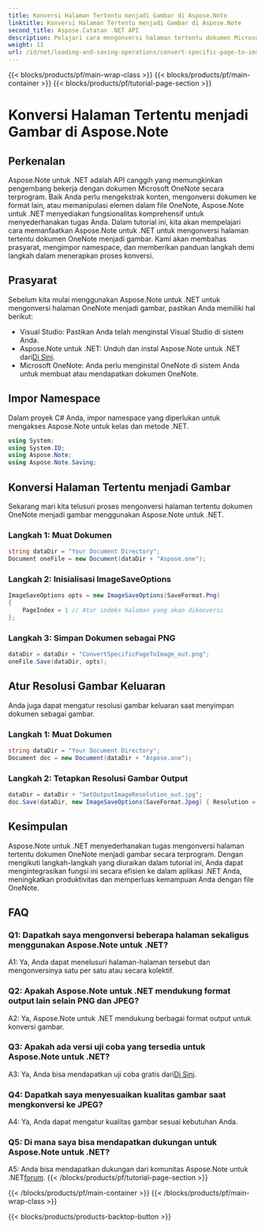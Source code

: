 ```yaml
---
title: Konversi Halaman Tertentu menjadi Gambar di Aspose.Note
linktitle: Konversi Halaman Tertentu menjadi Gambar di Aspose.Note
second_title: Aspose.Catatan .NET API
description: Pelajari cara mengonversi halaman tertentu dokumen Microsoft OneNote menjadi gambar secara terprogram menggunakan Aspose.Note untuk .NET.
weight: 11
url: /id/net/loading-and-saving-operations/convert-specific-page-to-image/
---
```


{{< blocks/products/pf/main-wrap-class >}}
{{< blocks/products/pf/main-container >}}
{{< blocks/products/pf/tutorial-page-section >}}

# Konversi Halaman Tertentu menjadi Gambar di Aspose.Note

## Perkenalan

Aspose.Note untuk .NET adalah API canggih yang memungkinkan pengembang bekerja dengan dokumen Microsoft OneNote secara terprogram. Baik Anda perlu mengekstrak konten, mengonversi dokumen ke format lain, atau memanipulasi elemen dalam file OneNote, Aspose.Note untuk .NET menyediakan fungsionalitas komprehensif untuk menyederhanakan tugas Anda. Dalam tutorial ini, kita akan mempelajari cara memanfaatkan Aspose.Note untuk .NET untuk mengonversi halaman tertentu dokumen OneNote menjadi gambar. Kami akan membahas prasyarat, mengimpor namespace, dan memberikan panduan langkah demi langkah dalam menerapkan proses konversi.

## Prasyarat

Sebelum kita mulai menggunakan Aspose.Note untuk .NET untuk mengonversi halaman OneNote menjadi gambar, pastikan Anda memiliki hal berikut:

- Visual Studio: Pastikan Anda telah menginstal Visual Studio di sistem Anda.
-  Aspose.Note untuk .NET: Unduh dan instal Aspose.Note untuk .NET dari[Di Sini](https://releases.aspose.com/note/net/).
- Microsoft OneNote: Anda perlu menginstal OneNote di sistem Anda untuk membuat atau mendapatkan dokumen OneNote.

## Impor Namespace

Dalam proyek C# Anda, impor namespace yang diperlukan untuk mengakses Aspose.Note untuk kelas dan metode .NET.

```csharp
using System;
using System.IO;
using Aspose.Note;
using Aspose.Note.Saving;
```

## Konversi Halaman Tertentu menjadi Gambar

Sekarang mari kita telusuri proses mengonversi halaman tertentu dokumen OneNote menjadi gambar menggunakan Aspose.Note untuk .NET.

### Langkah 1: Muat Dokumen

```csharp
string dataDir = "Your Document Directory";
Document oneFile = new Document(dataDir + "Aspose.one");
```

### Langkah 2: Inisialisasi ImageSaveOptions

```csharp
ImageSaveOptions opts = new ImageSaveOptions(SaveFormat.Png)
{
    PageIndex = 1 // Atur indeks halaman yang akan dikonversi
};
```

### Langkah 3: Simpan Dokumen sebagai PNG

```csharp
dataDir = dataDir + "ConvertSpecificPageToImage_out.png";
oneFile.Save(dataDir, opts);
```

## Atur Resolusi Gambar Keluaran

Anda juga dapat mengatur resolusi gambar keluaran saat menyimpan dokumen sebagai gambar.

### Langkah 1: Muat Dokumen

```csharp
string dataDir = "Your Document Directory";
Document doc = new Document(dataDir + "Aspose.one");
```

### Langkah 2: Tetapkan Resolusi Gambar Output

```csharp
dataDir = dataDir + "SetOutputImageResolution_out.jpg";
doc.Save(dataDir, new ImageSaveOptions(SaveFormat.Jpeg) { Resolution = 220 });
```

## Kesimpulan

Aspose.Note untuk .NET menyederhanakan tugas mengonversi halaman tertentu dokumen OneNote menjadi gambar secara terprogram. Dengan mengikuti langkah-langkah yang diuraikan dalam tutorial ini, Anda dapat mengintegrasikan fungsi ini secara efisien ke dalam aplikasi .NET Anda, meningkatkan produktivitas dan memperluas kemampuan Anda dengan file OneNote.

## FAQ

### Q1: Dapatkah saya mengonversi beberapa halaman sekaligus menggunakan Aspose.Note untuk .NET?

A1: Ya, Anda dapat menelusuri halaman-halaman tersebut dan mengonversinya satu per satu atau secara kolektif.

### Q2: Apakah Aspose.Note untuk .NET mendukung format output lain selain PNG dan JPEG?

A2: Ya, Aspose.Note untuk .NET mendukung berbagai format output untuk konversi gambar.

### Q3: Apakah ada versi uji coba yang tersedia untuk Aspose.Note untuk .NET?

 A3: Ya, Anda bisa mendapatkan uji coba gratis dari[Di Sini](https://releases.aspose.com/).

### Q4: Dapatkah saya menyesuaikan kualitas gambar saat mengkonversi ke JPEG?

A4: Ya, Anda dapat mengatur kualitas gambar sesuai kebutuhan Anda.

### Q5: Di mana saya bisa mendapatkan dukungan untuk Aspose.Note untuk .NET?

 A5: Anda bisa mendapatkan dukungan dari komunitas Aspose.Note untuk .NET[forum](https://forum.aspose.com/c/note/28).
{{< /blocks/products/pf/tutorial-page-section >}}

{{< /blocks/products/pf/main-container >}}
{{< /blocks/products/pf/main-wrap-class >}}

{{< blocks/products/products-backtop-button >}}
